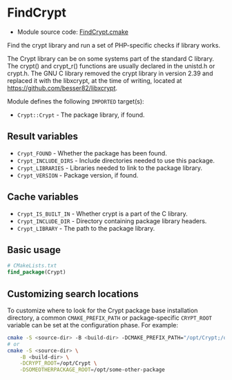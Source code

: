<!-- This is auto-generated file. -->
# FindCrypt

* Module source code: [FindCrypt.cmake](https://github.com/petk/php-build-system/blob/master/cmake/cmake/modules/FindCrypt.cmake)

Find the crypt library and run a set of PHP-specific checks if library works.

The Crypt library can be on some systems part of the standard C library. The
crypt() and crypt_r() functions are usually declared in the unistd.h or crypt.h.
The GNU C library removed the crypt library in version 2.39 and replaced it with
the libxcrypt, at the time of writing, located at
https://github.com/besser82/libxcrypt.

Module defines the following `IMPORTED` target(s):

* `Crypt::Crypt` - The package library, if found.

## Result variables

* `Crypt_FOUND` - Whether the package has been found.
* `Crypt_INCLUDE_DIRS` - Include directories needed to use this package.
* `Crypt_LIBRARIES` - Libraries needed to link to the package library.
* `Crypt_VERSION` - Package version, if found.

## Cache variables

* `Crypt_IS_BUILT_IN` - Whether crypt is a part of the C library.
* `Crypt_INCLUDE_DIR` - Directory containing package library headers.
* `Crypt_LIBRARY` - The path to the package library.

## Basic usage

```cmake
# CMakeLists.txt
find_package(Crypt)
```

## Customizing search locations

To customize where to look for the Crypt package base
installation directory, a common `CMAKE_PREFIX_PATH` or
package-specific `CRYPT_ROOT` variable can be set at
the configuration phase. For example:

```sh
cmake -S <source-dir> -B <build-dir> -DCMAKE_PREFIX_PATH="/opt/Crypt;/opt/some-other-package"
# or
cmake -S <source-dir> \
    -B <build-dir> \
    -DCRYPT_ROOT=/opt/Crypt \
    -DSOMEOTHERPACKAGE_ROOT=/opt/some-other-package
```
